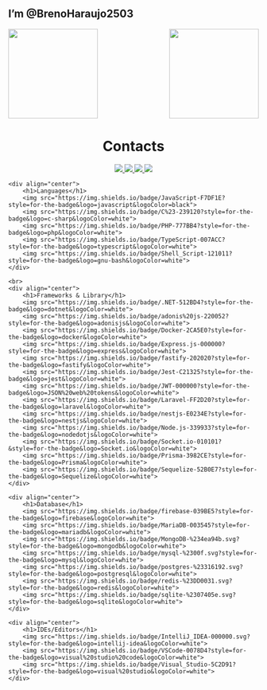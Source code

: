 ## I’m @BrenoHaraujo2503

<div>
    <img height="180em" src="https://github-readme-stats.vercel.app/api/top-langs/?username=BrenoHaraujo2503&layout=compact&langs_count=16&theme=midnight-purple"/>
    <img height="180em" align="right" src="https://github-readme-stats.vercel.app/api?username=BrenoHaraujo2503&show_icons=true&theme=midnight-purple&include_all_commits=true&count_private=true"/>
</div>
<div>
    <div align="center">
      <h1>Contacts</h1>
      <a href="https://www.instagram.com/brenoharaujo/">
        <img src="https://img.shields.io/badge/@brenoharaujo-E4405F?style=for-the-badge&logo=instagram&logoColor=white">
      </a>
      <a href="https://www.linkedin.com/in/breno-henrique-b65104196/">
        <img src="https://img.shields.io/badge/Breno Henrique-0077B5?style=for-the-badge&logo=linkedin&logoColor=white">
      </a>
      <a href="https://discord.com/users/251042557574905856/">
        <img src="https://img.shields.io/badge/BrenoHaraujo%235887-%235865F2.svg?style=for-the-badge&logo=discord&logoColor=white">
      </a>
      <a href="mailto:brenoharaujomorais@gmail.com">
        <img src="https://img.shields.io/badge/brenoharaujomorais@gmail.com-D14836?style=for-the-badge&logo=gmail&logoColor=white">
      </a>
      <br>
    </div>

    <div align="center">
        <h1>Languages</h1>
        <img src="https://img.shields.io/badge/JavaScript-F7DF1E?style=for-the-badge&logo=javascript&logoColor=black">
        <img src="https://img.shields.io/badge/C%23-239120?style=for-the-badge&logo=c-sharp&logoColor=white">
        <img src="https://img.shields.io/badge/PHP-777BB4?style=for-the-badge&logo=php&logoColor=white">
        <img src="https://img.shields.io/badge/TypeScript-007ACC?style=for-the-badge&logo=typescript&logoColor=white">
        <img src="https://img.shields.io/badge/Shell_Script-121011?style=for-the-badge&logo=gnu-bash&logoColor=white">
    </div>

    <br>
    <div align="center">
        <h1>Frameworks & Library</h1>
        <img src="https://img.shields.io/badge/.NET-512BD4?style=for-the-badge&logo=dotnet&logoColor=white">
        <img src="https://img.shields.io/badge/adonis%20js-220052?style=for-the-badge&logo=adonisjs&logoColor=white">
        <img src="https://img.shields.io/badge/Docker-2CA5E0?style=for-the-badge&logo=docker&logoColor=white">
        <img src="https://img.shields.io/badge/Express.js-000000?style=for-the-badge&logo=express&logoColor=white">
        <img src="https://img.shields.io/badge/fastify-202020?style=for-the-badge&logo=fastify&logoColor=white">
        <img src="https://img.shields.io/badge/Jest-C21325?style=for-the-badge&logo=jest&logoColor=white">
        <img src="https://img.shields.io/badge/JWT-000000?style=for-the-badge&logo=JSON%20web%20tokens&logoColor=white">
        <img src="https://img.shields.io/badge/Laravel-FF2D20?style=for-the-badge&logo=laravel&logoColor=white">
        <img src="https://img.shields.io/badge/nestjs-E0234E?style=for-the-badge&logo=nestjs&logoColor=white">
        <img src="https://img.shields.io/badge/Node.js-339933?style=for-the-badge&logo=nodedotjs&logoColor=white">
        <img src="https://img.shields.io/badge/Socket.io-010101?&style=for-the-badge&logo=Socket.io&logoColor=white">
        <img src="https://img.shields.io/badge/Prisma-3982CE?style=for-the-badge&logo=Prisma&logoColor=white">
        <img src="https://img.shields.io/badge/Sequelize-52B0E7?style=for-the-badge&logo=Sequelize&logoColor=white">
    </div>

    <div align="center">
        <h1>Database</h1>
        <img src="https://img.shields.io/badge/firebase-039BE5?style=for-the-badge&logo=firebase&logoColor=white">
        <img src="https://img.shields.io/badge/MariaDB-003545?style=for-the-badge&logo=mariadb&logoColor=white">
        <img src="https://img.shields.io/badge/MongoDB-%234ea94b.svg?style=for-the-badge&logo=mongodb&logoColor=white">
        <img src="https://img.shields.io/badge/mysql-%2300f.svg?style=for-the-badge&logo=mysql&logoColor=white">
        <img src="https://img.shields.io/badge/postgres-%23316192.svg?style=for-the-badge&logo=postgresql&logoColor=white">
        <img src="https://img.shields.io/badge/redis-%23DD0031.svg?style=for-the-badge&logo=redis&logoColor=white">
        <img src="https://img.shields.io/badge/sqlite-%2307405e.svg?style=for-the-badge&logo=sqlite&logoColor=white">
    </div>

    <div align="center">
        <h1>IDEs/Editors</h1>
        <img src="https://img.shields.io/badge/IntelliJ_IDEA-000000.svg?style=for-the-badge&logo=intellij-idea&logoColor=white">
        <img src="https://img.shields.io/badge/VSCode-0078D4?style=for-the-badge&logo=visual%20studio%20code&logoColor=white">
        <img src="https://img.shields.io/badge/Visual_Studio-5C2D91?style=for-the-badge&logo=visual%20studio&logoColor=white">
    </div>
</div>
